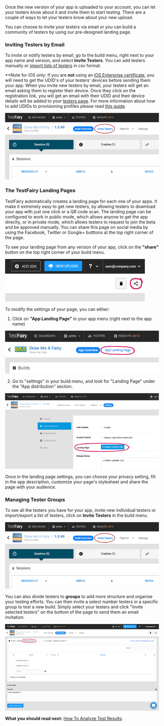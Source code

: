 <!-- # Inviting Testers -->



Once the new version of your app is uploaded to your account, you can let your testers know about it and invite them to start testing. There are a couple of ways to let your testers know about your new upload. 

You can choose to invite your testers via email or you can build a community of testers by using our pre-designed landing page.

### Inviting Testers by Email

To invite or notify testers by email, go to the build menu, right next to your app name and version, and select **Invite Testers**.
You can add testers manually or [import lists of testers](https://app.testfairy.com/testers/import/) in csv format.

**Note for iOS only: If you are **not** using an [iOS Enterprise certificate](https://developer.apple.com/programs/ios/enterprise/), you will need to get the UDID's of your testers' devices before sending them your app. When you invite new testers by email, your testers will get an email asking them to register their device. Once they click on the registration link, you will get an email with their UDID and their device details will be added to your [testers page](https://app.testfairy.com/testers).
For more information about how to add UDIDs to provisioning profiles please read [this guide](http://docs.testfairy.com/iOS_SDK/Adding_UDIDs_to_iOS_development_profile.html).

![ alt upload](../../img/app/invite-testers2.png)

### The TestFairy Landing Pages

TestFairy automatically creates a landing page for each one of your apps. It make it extremely easy to get new testers, by allowing testers to download your app with just one click or a QR code scan. The landing page can be configured to work in public mode, which allows anyone to get the app direclty, or in private mode, which allows testers to request to join the beta and be approved manually.
You can share this page on social media by using the Facebook, Twitter or Google+ butttons at the top right corner of the page.

To see your landing page from any version of your app, click on the **"share"** button on the top right corner of your build menu.

![ alt upload](../../img/app/share-btn.png)

To modify the settings of your page, you can either:
 
  1. Click on **"App Landing Page"** in your app menu (right next to the app name) 
  
  ![ alt upload](../../img/app/landing-page-btn.png)
  
  2. Go to "settings" in your build menu, and look for "Landing Page" under the "App distribution" section.

  ![ alt upload](../../img/app/landing-page-settings.png)

Once in the landing page settings, you can choose your privacy setting, fill in the app description, customize your page's stylesheet and share the page with your audience.


### Managing Tester Groups

To see all the testers you have for your app, invite new individual testers or import/export a list of testers, click on **Invite Testers** in the build menu.

![ alt upload](../../img/app/invite-testers2.png)

You can also divide testers to **groups** to add more structure and organise your testing efforts. 
You can then invite a select number testers in a specific group to test a new build. Simply select your testers and click "Invite selected testers" on the bottom of the page to send them an email invitation.

![ alt upload](../../img/app/tester-groups.png)
 
**What you should read next:** [How To Analyze Test Results](How_To_Analyze_Test_Results.html).

